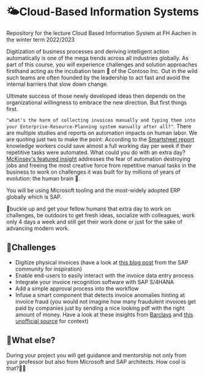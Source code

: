 # 🌤️Cloud-Based Information Systems

Repository for the lecture Cloud Based Information System at FH Aachen in the winter term 2022/2023

Digitization of business processes and deriving intelligent action automatically is one of the mega trends across all industries globally. As part of this course, you will experience challenges and solution approaches firsthand acting as the incubation team 🐣 of the Contoso Inc. Out in the wild such teams are often founded by the leadership to act fast and avoid the internal barriers that slow down change.

Ultimate success of those newly developed ideas then depends on the organizational willingness to embrace the new direction. But first things first.

`"what's the harm of collecting invoices manually and typing them into your Enterprise-Resource-Planning system manually after all?"`. There are multiple studies and reports on automation impacts on human labor. We are quoting just two to make the point: According to the [Smartsheet report](https://www.smartsheet.com/content-center/product-news/automation/workers-waste-quarter-work-week-manual-repetitive-tasks) knowledge workers could save almost a full working day per week if their repetitive tasks were automated. What could you do with an extra day? [McKinsey's featured insight](https://www.mckinsey.com/featured-insights/artificial-intelligence/five-fifty-fear-fear-not) addresses the fear of automation destroying jobs and freeing the most creative force from repetitive manual tasks in the business to work on challenges it was built for by millions of years of evolution: the human brain 🧠.

You will be using Microsoft tooling and the most-widely adopted ERP globally which is SAP.

💺buckle up and get your fellow humans that extra day to work on challenges, be outdoors to get fresh ideas, socialize with colleagues, work only 4 days a week and still get their work done or just for the sake of advancing modern work.

## 🎯Challenges

- Digitize physical invoices (have a look at [this blog post](https://blogs.sap.com/2021/02/03/your-sap-on-azure-part-26-automate-invoice-processing-using-azure-logic-apps-and-cognitive-services/) from the SAP community for inspiration)
- Enable end-users to easily interact with the invoice data entry process
- Integrate your invoice recognition software with SAP S/4HANA
- Add a simple approval process into the workflow
- Infuse a smart component that detects invoice anomalies hinting at invoice fraud (you would not imagine how many fraudulent invoices get paid by companies just by sending a nice looking pdf with the right amount of money. Have a look at these insights from [Barclays](https://www.barclayscorporate.com/insights/fraud-protection/invoice-fraud/) and [this unofficial source](https://fraud.net/n/fake-invoices-three-major-cases-of-invoice-fraud-in-2020/) for context)

## 🤔What else?

During your project you will get guidance and mentorship not only from your professor but also from Microsoft and SAP architects. How cool is that?🤯😵

